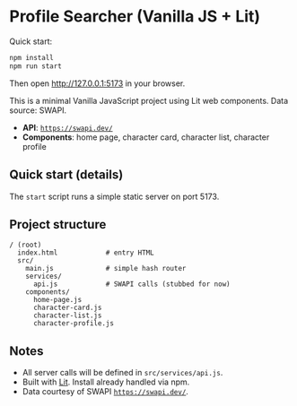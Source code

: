 # Profile Searcher (Vanilla JS + Lit)

Quick start:

```bash
npm install
npm run start
```

Then open http://127.0.0.1:5173 in your browser.

This is a minimal Vanilla JavaScript project using Lit web components. Data source: SWAPI.

- **API**: [`https://swapi.dev/`](https://swapi.dev/)
- **Components**: home page, character card, character list, character profile

## Quick start (details)

The `start` script runs a simple static server on port 5173.

## Project structure

```
/ (root)
  index.html            # entry HTML
  src/
    main.js             # simple hash router
    services/
      api.js            # SWAPI calls (stubbed for now)
    components/
      home-page.js
      character-card.js
      character-list.js
      character-profile.js
```

## Notes

- All server calls will be defined in `src/services/api.js`.
- Built with [Lit](https://lit.dev/). Install already handled via npm.
- Data courtesy of SWAPI [`https://swapi.dev/`](https://swapi.dev/).
